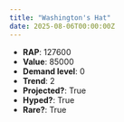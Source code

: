```yaml
---
title: "Washington's Hat"
date: 2025-08-06T00:00:00Z
---
```

- **RAP**: 127600
- **Value**: 85000
- **Demand level**: 0
- **Trend**: 2
- **Projected?**: True
- **Hyped?**: True
- **Rare?**: True
